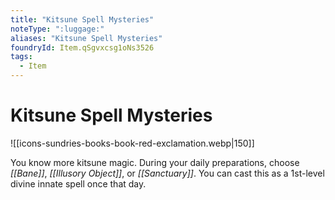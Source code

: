 ```yaml
---
title: "Kitsune Spell Mysteries"
noteType: ":luggage:"
aliases: "Kitsune Spell Mysteries"
foundryId: Item.qSgvxcsg1oNs3526
tags:
  - Item
---
```


# Kitsune Spell Mysteries
![[icons-sundries-books-book-red-exclamation.webp|150]]

You know more kitsune magic. During your daily preparations, choose _[[Bane]]_, _[[Illusory Object]]_, or _[[Sanctuary]]_. You can cast this as a 1st-level divine innate spell once that day.
